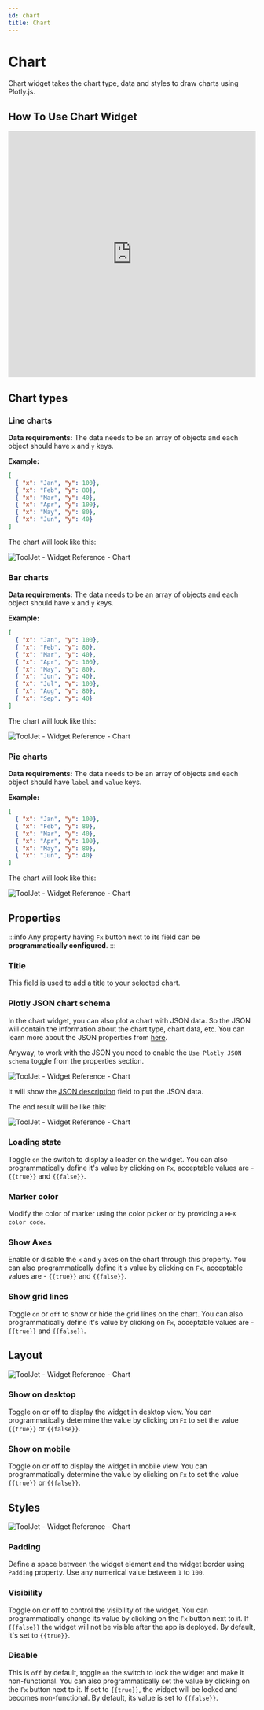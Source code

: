 ```yaml
---
id: chart
title: Chart
---
```

# Chart

Chart widget takes the chart type, data and styles to draw charts using Plotly.js.

## How To Use Chart Widget

<iframe height="500" src="https://www.youtube.com/embed/F3OALU_B5PE" title="Chart Widget" frameborder="0" allowfullscreen width="100%"></iframe>

## Chart types
### Line charts

**Data requirements:** The data needs to be an array of objects and each object should have `x` and `y` keys.

**Example:**
```json
[
  { "x": "Jan", "y": 100},
  { "x": "Feb", "y": 80},
  { "x": "Mar", "y": 40},
  { "x": "Apr", "y": 100},
  { "x": "May", "y": 80},
  { "x": "Jun", "y": 40}
]
```

The chart will look like this:

<div style={{textAlign: 'center'}}>

![ToolJet - Widget Reference - Chart](/img/widgets/chart/linec.png)

</div>

### Bar charts

**Data requirements:** The data needs to be an array of objects and each object should have `x` and `y` keys.

**Example:**

```json
[
  { "x": "Jan", "y": 100},
  { "x": "Feb", "y": 80},
  { "x": "Mar", "y": 40},
  { "x": "Apr", "y": 100},
  { "x": "May", "y": 80},
  { "x": "Jun", "y": 40},
  { "x": "Jul", "y": 100},
  { "x": "Aug", "y": 80},
  { "x": "Sep", "y": 40}
]
```

The chart will look like this:

<div style={{textAlign: 'center'}}>

![ToolJet - Widget Reference - Chart](/img/widgets/chart/barc.png)

</div>

### Pie charts

**Data requirements:** The data needs to be an array of objects and each object should have `label` and `value` keys.

**Example:**

```json
[
  { "x": "Jan", "y": 100},
  { "x": "Feb", "y": 80},
  { "x": "Mar", "y": 40},
  { "x": "Apr", "y": 100},
  { "x": "May", "y": 80},
  { "x": "Jun", "y": 40}
]
```

The chart will look like this:

<div style={{textAlign: 'center'}}>

![ToolJet - Widget Reference - Chart](/img/widgets/chart/piec.png)

</div>

## Properties

:::info
Any property having `Fx` button next to its field can be **programmatically configured**.
:::

### Title

This field is used to add a title to your selected chart.

### Plotly JSON chart schema

In the chart widget, you can also plot a chart with JSON data. So the JSON will contain the information about the chart type, chart data, etc. You can learn more about the JSON properties from [here](https://plotly.com/javascript/reference/). 

Anyway, to work with the JSON you need to enable the `Use Plotly JSON schema` toggle from the properties section.

<div style={{textAlign: 'center'}}>

![ToolJet - Widget Reference - Chart](/img/widgets/chart/pfjson.png)

</div>

It will show the [JSON description](https://plotly.com/chart-studio-help/json-chart-schema/) field to put the JSON data.

The end result will be like this:

<div style={{textAlign: 'center'}}>

![ToolJet - Widget Reference - Chart](/img/widgets/chart/jsonschema.png)

</div>

### Loading state

Toggle `on` the switch to display a loader on the widget. You can also programmatically define it's value by clicking on `Fx`, acceptable values are - `{{true}}` and `{{false}}`.

### Marker color

Modify the color of marker using the color picker or by providing a `HEX color code`.

### Show Axes

Enable or disable the `x` and `y` axes on the chart through this property. You can also programmatically define it's value by clicking on `Fx`, acceptable values are - `{{true}}` and `{{false}}`.

### Show grid lines

Toggle `on` or `off` to show or hide the grid lines on the chart. You can also programmatically define it's value by clicking on `Fx`, acceptable values are - `{{true}}` and `{{false}}`.

## Layout

<div style={{textAlign: 'center'}}>

![ToolJet - Widget Reference - Chart](/img/widgets/chart/layout.png)

</div>

### Show on desktop

Toggle on or off to display the widget in desktop view. You can programmatically determine the value by clicking on `Fx` to set the value `{{true}}` or `{{false}}`.
### Show on mobile

Toggle on or off to display the widget in mobile view. You can programmatically determine the value by clicking on `Fx` to set the value `{{true}}` or `{{false}}`.

## Styles

<div style={{textAlign: 'center'}}>

![ToolJet - Widget Reference - Chart](/img/widgets/chart/styles.png)

</div>

### Padding

Define a space between the widget element and the widget border using `Padding` property. Use any numerical value between `1` to `100`.

### Visibility

Toggle on or off to control the visibility of the widget. You can programmatically change its value by clicking on the `Fx` button next to it. If `{{false}}` the widget will not be visible after the app is deployed. By default, it's set to `{{true}}`.

### Disable

This is `off` by default, toggle `on` the switch to lock the widget and make it non-functional. You can also programmatically set the value by clicking on the `Fx` button next to it. If set to `{{true}}`, the widget will be locked and becomes non-functional. By default, its value is set to `{{false}}`.
